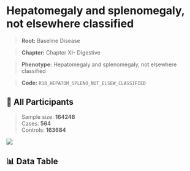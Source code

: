 # Hepatomegaly and splenomegaly, not elsewhere classified

> **Root:** Baseline Disease  

> **Chapter:** Chapter XI- Digestive  

> **Phenotype:** Hepatomegaly and splenomegaly, not elsewhere classified  

> **Code:** `R18_HEPATOM_SPLENO_NOT_ELSEW_CLASSIFIED`

## 🧪 All Participants  
> Sample size: **164248**  
> Cases: **564**  
> Controls: **163684**
<img src="/Sensitive/Figures/ALL/Incidence/R18_HEPATOM_SPLENO_NOT_ELSEW_CLASSIFIED.png"/>

## 📊 Data Table
<CsvTableMRF src="/Sensitive/Data/ALL/Incidence/COX_R18_HEPATOM_SPLENO_NOT_ELSEW_CLASSIFIED.csv"/>

